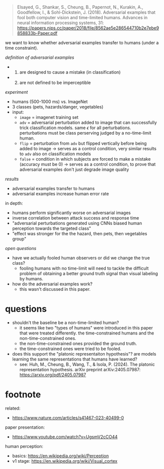 > Elsayed, G., Shankar, S., Cheung, B., Papernot, N., Kurakin, A., Goodfellow, I., & Sohl-Dickstein, J. (2018). Adversarial examples that fool both computer vision and time-limited humans. Advances in neural information processing systems, 31: https://papers.nips.cc/paper/2018/file/8562ae5e286544710b2e7ebe9858833b-Paper.pdf

we want to know whether adversarial examples transfer to humans (under a time constraint).

*definition of adversarial examples*

- 1) are designed to cause a mistake (in classification)
- 2) are not defined to be imperceptible

*experiment*

- humans (500-1000 ms) vs. ImageNet
- 3 classes (pets, hazards/danger, vegetables)
- input:
	- `image` = imagenet training set
	- `adv` = adversarial perturbation added to image that can successfully trick classification models. same $\epsilon$ for all perturbations. perturbations must be class perserving judged by a no-time-limit human.
	- `flip` = perturbation from `adv` but flipped vertically before being added to image → serves as a control condition, very similar results to `adv` also on classification models
	- `false` = condition in which subjects are forced to make a mistake (accuracy must be 0) → serves as a control condition, to prove that adversarial examples don't just degrade image quality

*results*

- adversarial examples transfer to humans
- adversarial examples increase human error rate

in depth:

- humans perform significantly worse on adversarial images
- inverse correlation between attack success and response time
- "adversarial perturbations generated using CNNs biased human perception towards the targeted class"
- "effect was stronger for the the hazard, then pets, then vegetables group"

*open questions*

- have we actually fooled human observers or did we change the true class?
	- fooling humans with no time-limit will need to tackle the difficult problem of obtaining a better ground truth signal than visual labeling by humans.
- how do the adversarial examples work?
	- this wasn't discussed in this paper.

# questions

- shouldn't the baseline be a non-time-limited human?
	- it seems like two "types of humans" were introduced in this paper that were treated differently. the time-constrained humans and the non-time-constrained ones.
	- the non-time-constrained ones provided the ground truth.
	- the time-constrained ones were tried to be fooled.
- does this support the "platonic representaiton hypothesis"? are models learning the same representations that humans have learned?
	- see: Huh, M., Cheung, B., Wang, T., & Isola, P. (2024). The platonic representation hypothesis. arXiv preprint arXiv:2405.07987: https://arxiv.org/pdf/2405.07987

# footnote

related:

- https://www.nature.com/articles/s41467-023-40499-0

paper presentation:

- https://www.youtube.com/watch?v=UgsmV2cCO44

human perception:

- basics: https://en.wikipedia.org/wiki/Perception
- v1 stage: https://en.wikipedia.org/wiki/Visual_cortex
